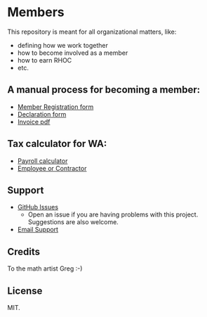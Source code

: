 # Members

This repository is meant for all organizational matters, like:
- defining how we work together
- how to become involved as a member
- how to earn RHOC
- etc.

## A manual process for becoming a member:
- [Member Registration form](https://docs.google.com/forms/d/e/1FAIpQLSecwGUVFNx_Xa_Qsw5bxLnaKstPS8kQnfrUGqpuf22rLDteDg/viewform)
- [Declaration form](https://drive.google.com/open?id=1LpXu_Nl8LajffKbSRnqMi_GTbZ6HiqlnZ3eWQ4cm4no)
- [Invoice pdf](https://drive.google.com/open?id=0BwX0krsxHncTbk5pRmZBWDBsZm8)

## Tax calculator for WA:
- [Payroll calculator](http://payrollwashington.com/PayrollCheckCalculator.aspx)
- [Employee or Contractor](http://www.payroll-taxes.com/articles/employee-or-independent-contractor)

## Support

* [GitHub Issues](https://github.com/rchain/Members/issues)
  * Open an issue if you are having problems with this project. Suggestions are also welcome.
* [Email Support](mailto:lapin7@gmail.com)

## Credits

To the math artist Greg :-)

## License

MIT.
